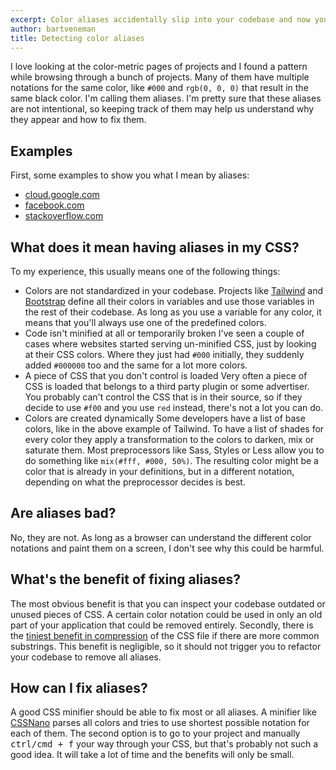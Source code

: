 ```yaml
---
excerpt: Color aliases accidentally slip into your codebase and now you have multiple notations for the same color. Great, now what?
author: bartveneman
title: Detecting color aliases
---
```


I love looking at the color-metric pages of projects and I found a pattern while browsing through a bunch of projects. Many of them have multiple notations for the same color, like `#000` and `rgb(0, 0, 0)` that result in the same black color. I'm calling them aliases. I'm pretty sure that these aliases are not intentional, so keeping track of them may help us understand why they appear and how to fix them.

## Examples

First, some examples to show you what I mean by aliases:

* [cloud.google.com](https://www.projectwallace.com/teamwallace/google-cloud/colors#alias)
* [facebook.com](https://www.projectwallace.com/teamwallace/facebookcom/colors#alias)
* [stackoverflow.com](https://www.projectwallace.com/teamwallace/stackoverflowcom/colors#alias)

## What does it mean having aliases in my CSS?

To my experience, this usually means one of the following things:

* Colors are not standardized in your codebase.
  Projects like [Tailwind](https://github.com/tailwindcss/tailwindcss/blob/7a5bc9700842b19e6e6e52bf9d5567d9a7782d4e/defaultConfig.stub.js#L30) and [Bootstrap](https://github.com/twbs/bootstrap/blob/928ebd89254300aee284fc78b84c8a57de188d71/scss/_variables.scss#L7) define all their colors in variables and use those variables in the rest of their codebase. As long as you use a variable for any color, it means that you'll always use one of the predefined colors.
* Code isn't minified at all or temporarily broken
  I've seen a couple of cases where websites started serving un-minified CSS, just by looking at their CSS colors. Where they just had `#000` initially, they suddenly added `#000000` too and the same for a lot more colors.
* A piece of CSS that you don't control is loaded
  Very often a piece of CSS is loaded that belongs to a third party plugin or some advertiser. You probably can't control the CSS that is in their source, so if they decide to use `#f00` and you use `red` instead, there's not a lot you can do.
* Colors are created dynamically
  Some developers have a list of base colors, like in the above example of Tailwind. To have a list of shades for every color they apply a transformation to the colors to darken, mix or saturate them. Most preprocessors like Sass, Styles or Less allow you to do something like `mix(#fff, #000, 50%)`. The resulting color might be a color that is already in your definitions, but in a different notation, depending on what the preprocessor decides is best.

## Are aliases bad?

No, they are not. As long as a browser can understand the different color notations and paint them on a screen, I don't see why this could be harmful.

## What's the benefit of fixing aliases?

The most obvious benefit is that you can inspect your codebase outdated or unused pieces of CSS. A certain color notation could be used in only an old part of your application that could be removed entirely.
Secondly, there is the [tiniest benefit in compression](https://csswizardry.com/2016/02/mixins-better-for-performance/) of the CSS file if there are more common substrings. This benefit is negligible, so it should not trigger you to refactor your codebase to remove all aliases.

## How can I fix aliases?

A good CSS minifier should be able to fix most or all aliases. A minifier like [CSSNano](https://github.com/cssnano/cssnano/tree/master/packages/postcss-colormin) parses all colors and tries to use shortest possible notation for each of them.
The second option is to go to your project and manually <kbd>ctrl/cmd + f</kbd> your way through your CSS, but that's probably not such a good idea. It will take a lot of time and the benefits will only be small.
